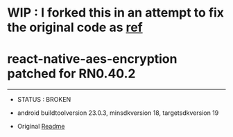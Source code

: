 # WIP : I forked this in an attempt to fix the original code as [ref](https://github.com/fanday/react-native-aes-encryption/issues/1)
#
# react-native-aes-encryption patched for RN0.40.2
--------------
- STATUS : BROKEN
- android buildtoolversion 23.0.3, minsdkversion 18, targetsdkversion 19



- Original [Readme](./README-orig.md)
